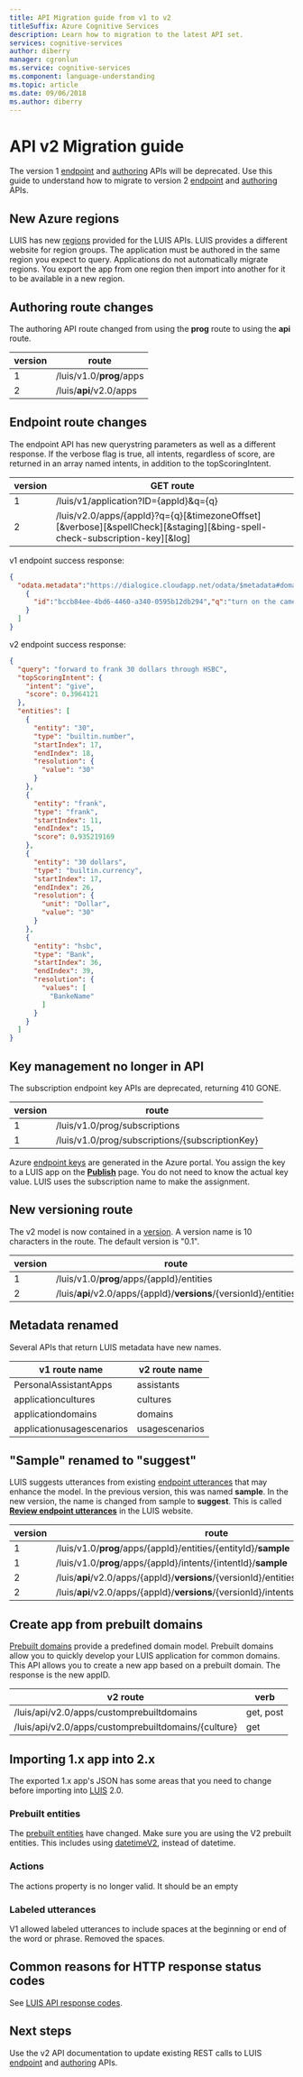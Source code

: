 ```yaml
---
title: API Migration guide from v1 to v2 
titleSuffix: Azure Cognitive Services
description: Learn how to migration to the latest API set.
services: cognitive-services
author: diberry
manager: cgronlun
ms.service: cognitive-services
ms.component: language-understanding
ms.topic: article
ms.date: 09/06/2018
ms.author: diberry
---
```


# API v2 Migration guide
The version 1 [endpoint](https://aka.ms/v1-endpoint-api-docs) and [authoring](https://aka.ms/v1-authoring-api-docs) APIs will be deprecated. Use this guide to understand how to migrate to version 2 [endpoint](https://aka.ms/luis-endpoint-apis) and [authoring](https://aka.ms/luis-authoring-apis) APIs. 

## New Azure regions
LUIS has new [regions](https://aka.ms/LUIS-regions) provided for the LUIS APIs. LUIS provides a different website for region groups. The application must be authored in the same region you expect to query. Applications do not automatically migrate regions. You export the app from one region then import into another for it to be available in a new region.

## Authoring route changes
The authoring API route changed from using the **prog** route to using the **api** route.


| version | route |
|--|--|
|1|/luis/v1.0/**prog**/apps|
|2|/luis/**api**/v2.0/apps|


## Endpoint route changes
The endpoint API has new querystring parameters as well as a different response. If the verbose flag is true, all intents, regardless of score, are returned in an array named intents, in addition to the topScoringIntent.

| version | GET route |
|--|--|
|1|/luis/v1/application?ID={appId}&q={q}|
|2|/luis/v2.0/apps/{appId}?q={q}[&timezoneOffset][&verbose][&spellCheck][&staging][&bing-spell-check-subscription-key][&log]|


v1 endpoint success response:
```JSON
{
  "odata.metadata":"https://dialogice.cloudapp.net/odata/$metadata#domain","value":[
    {
      "id":"bccb84ee-4bd6-4460-a340-0595b12db294","q":"turn on the camera","response":"[{\"intent\":\"OpenCamera\",\"score\":0.976928055},{\"intent\":\"None\",\"score\":0.0230718572}]"
    }
  ]
}
```

v2 endpoint success response:
```JSON
{
  "query": "forward to frank 30 dollars through HSBC",
  "topScoringIntent": {
    "intent": "give",
    "score": 0.3964121
  },
  "entities": [
    {
      "entity": "30",
      "type": "builtin.number",
      "startIndex": 17,
      "endIndex": 18,
      "resolution": {
        "value": "30"
      }
    },
    {
      "entity": "frank",
      "type": "frank",
      "startIndex": 11,
      "endIndex": 15,
      "score": 0.935219169
    },
    {
      "entity": "30 dollars",
      "type": "builtin.currency",
      "startIndex": 17,
      "endIndex": 26,
      "resolution": {
        "unit": "Dollar",
        "value": "30"
      }
    },
    {
      "entity": "hsbc",
      "type": "Bank",
      "startIndex": 36,
      "endIndex": 39,
      "resolution": {
        "values": [
          "BankeName"
        ]
      }
    }
  ]
}
```

## Key management no longer in API
The subscription endpoint key APIs are deprecated, returning 410 GONE.

| version | route |
|--|--|
|1|/luis/v1.0/prog/subscriptions|
|1|/luis/v1.0/prog/subscriptions/{subscriptionKey}|

Azure [endpoint keys](luis-how-to-azure-subscription.md) are generated in the Azure portal. You assign the key to a LUIS app on the **[Publish](luis-how-to-manage-keys.md)** page. You do not need to know the actual key value. LUIS uses the subscription name to make the assignment. 

## New versioning route
The v2 model is now contained in a [version](luis-how-to-manage-versions.md). A version name is 10 characters in the route. The default version is "0.1".

| version | route |
|--|--|
|1|/luis/v1.0/**prog**/apps/{appId}/entities|
|2|/luis/**api**/v2.0/apps/{appId}/**versions**/{versionId}/entities|

## Metadata renamed
Several APIs that return LUIS metadata have new names.

| v1 route name | v2 route name |
|--|--|
|PersonalAssistantApps |assistants|
|applicationcultures|cultures|
|applicationdomains|domains|
|applicationusagescenarios|usagescenarios|


## "Sample" renamed to "suggest"
LUIS suggests utterances from existing [endpoint utterances](luis-how-to-review-endoint-utt.md) that may enhance the model. In the previous version, this was named **sample**. In the new version, the name is changed from sample to **suggest**. This is called **[Review endpoint utterances](luis-how-to-review-endoint-utt.md)** in the LUIS website.

| version | route |
|--|--|
|1|/luis/v1.0/**prog**/apps/{appId}/entities/{entityId}/**sample**|
|1|/luis/v1.0/**prog**/apps/{appId}/intents/{intentId}/**sample**|
|2|/luis/**api**/v2.0/apps/{appId}/**versions**/{versionId}/entities/{entityId}/**suggest**|
|2|/luis/**api**/v2.0/apps/{appId}/**versions**/{versionId}/intents/{intentId}/**suggest**|


## Create app from prebuilt domains
[Prebuilt domains](luis-how-to-use-prebuilt-domains.md) provide a predefined domain model. Prebuilt domains allow you to quickly develop your LUIS application for common domains. This API allows you to create a new app based on a prebuilt domain. The response is the new appID.

|v2 route|verb|
|--|--|
|/luis/api/v2.0/apps/customprebuiltdomains  |get, post|
|/luis/api/v2.0/apps/customprebuiltdomains/{culture}  |get|

## Importing 1.x app into 2.x
The exported 1.x app's JSON has some areas that you need to change before importing into [LUIS][LUIS] 2.0. 

### Prebuilt entities 
The [prebuilt entities](luis-prebuilt-entities.md) have changed. Make sure you are using the V2 prebuilt entities. This includes using [datetimeV2](luis-prebuilt-entities.md#use-a-prebuilt-datetimev2-entity), instead of datetime. 

### Actions
The actions property is no longer valid. It should be an empty 

### Labeled utterances
V1 allowed labeled utterances to include spaces at the beginning or end of the word or phrase. Removed the spaces. 

## Common reasons for HTTP response status codes
See [LUIS API response codes](luis-reference-response-codes.md).

## Next steps

Use the v2 API documentation to update existing REST calls to LUIS [endpoint](https://aka.ms/luis-endpoint-apis) and [authoring](https://aka.ms/luis-authoring-apis) APIs. 

[LUIS]: https://docs.microsoft.com/azure/cognitive-services/luis/luis-reference-regions